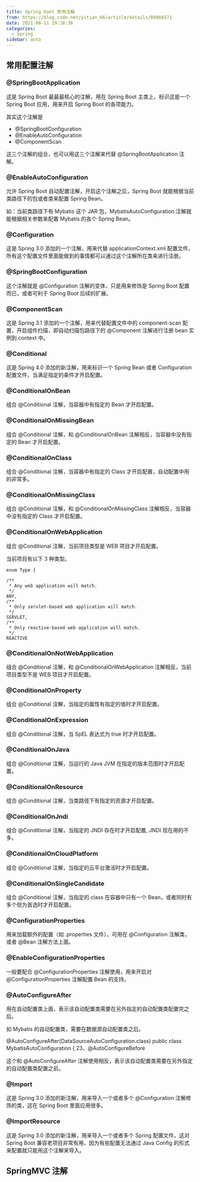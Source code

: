 ```yaml
---
title: Spring boot 常用注解
from: https://blog.csdn.net/yitian_66/article/details/80866571
date: 2021-08-11 19:18:36
categories:
  - Spring 
sidebar: auto
---
```


## 常用配置注解

### @SpringBootApplication
这是 Spring Boot 最最最核心的注解，用在 Spring Boot 主类上，标识这是一个 Spring Boot 应用，用来开启 Spring Boot 的各项能力。

其实这个注解是 
- @SpringBootConfiguration
- @EnableAutoConfiguration
- @ComponentScan 

这三个注解的组合，也可以用这三个注解来代替 @SpringBootApplication 注解。

### @EnableAutoConfiguration
允许 Spring Boot 自动配置注解，开启这个注解之后，Spring Boot 就能根据当前类路径下的包或者类来配置 Spring Bean。

如：当前类路径下有 Mybatis 这个 JAR 包，MybatisAutoConfiguration 注解就能根据相关参数来配置 Mybatis 的各个 Spring Bean。

### @Configuration
这是 Spring 3.0 添加的一个注解，用来代替 applicationContext.xml 配置文件，所有这个配置文件里面能做到的事情都可以通过这个注解所在类来进行注册。

### @SpringBootConfiguration
这个注解就是 @Configuration 注解的变体，只是用来修饰是 Spring Boot 配置而已，或者可利于 Spring Boot 后续的扩展。

### @ComponentScan
这是 Spring 3.1 添加的一个注解，用来代替配置文件中的 component-scan 配置，开启组件扫描，即自动扫描包路径下的 @Component 注解进行注册 bean 实例到 context 中。

### @Conditional
这是 Spring 4.0 添加的新注解，用来标识一个 Spring Bean 或者 Configuration 配置文件，当满足指定的条件才开启配置。

### @ConditionalOnBean
组合 @Conditional 注解，当容器中有指定的 Bean 才开启配置。

### @ConditionalOnMissingBean
组合 @Conditional 注解，和 @ConditionalOnBean 注解相反，当容器中没有指定的 Bean 才开启配置。

### @ConditionalOnClass
组合 @Conditional 注解，当容器中有指定的 Class 才开启配置，自动配置中用的非常多。

### @ConditionalOnMissingClass
组合 @Conditional 注解，和 @ConditionalOnMissingClass 注解相反，当容器中没有指定的 Class 才开启配置。

### @ConditionalOnWebApplication
组合 @Conditional 注解，当前项目类型是 WEB 项目才开启配置。

当前项目有以下 3 种类型。

```
enum Type {

/**
 * Any web application will match.
 */
ANY,
/**
 * Only servlet-based web application will match.
 */
SERVLET,
/**
 * Only reactive-based web application will match.
 */
REACTIVE

```
### @ConditionalOnNotWebApplication
组合 @Conditional 注解，和 @ConditionalOnWebApplication 注解相反，当前项目类型不是 WEB 项目才开启配置。

### @ConditionalOnProperty
组合 @Conditional 注解，当指定的属性有指定的值时才开启配置。

### @ConditionalOnExpression
组合 @Conditional 注解，当 SpEL 表达式为 true 时才开启配置。

### @ConditionalOnJava
组合 @Conditional 注解，当运行的 Java JVM 在指定的版本范围时才开启配置。

### @ConditionalOnResource
组合 @Conditional 注解，当类路径下有指定的资源才开启配置。

### @ConditionalOnJndi
组合 @Conditional 注解，当指定的 JNDI 存在时才开启配置, JNDI 现在用的不多。

### @ConditionalOnCloudPlatform
组合 @Conditional 注解，当指定的云平台激活时才开启配置。

### @ConditionalOnSingleCandidate
组合 @Conditional 注解，当指定的 class 在容器中只有一个 Bean，或者同时有多个但为首选时才开启配置。

### @ConfigurationProperties
用来加载额外的配置（如 .properties 文件），可用在 @Configuration 注解类，或者 @Bean 注解方法上面。

### @EnableConfigurationProperties
一般要配合 @ConfigurationProperties 注解使用，用来开启对 @ConfigurationProperties 注解配置 Bean 的支持。

### @AutoConfigureAfter
用在自动配置类上面，表示该自动配置类需要在另外指定的自动配置类配置完之后。

如 Mybatis 的自动配置类，需要在数据源自动配置类之后。

@AutoConfigureAfter(DataSourceAutoConfiguration.class) public class MybatisAutoConfiguration { 23、@AutoConfigureBefore

这个和 @AutoConfigureAfter 注解使用相反，表示该自动配置类需要在另外指定的自动配置类配置之前。

### @Import
这是 Spring 3.0 添加的新注解，用来导入一个或者多个 @Configuration 注解修饰的类，这在 Spring Boot 里面应用很多。

### @ImportResource
这是 Spring 3.0 添加的新注解，用来导入一个或者多个 Spring 配置文件，这对 Spring Boot 兼容老项目非常有用，因为有些配置无法通过 Java Config 的形式来配置就只能用这个注解来导入。



## SpringMVC 注解

